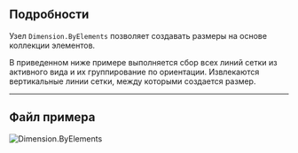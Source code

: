 ## Подробности
Узел `Dimension.ByElements` позволяет создавать размеры на основе коллекции элементов.

В приведенном ниже примере выполняется сбор всех линий сетки из активного вида и их группирование по ориентации. Извлекаются вертикальные линии сетки, между которыми создается размер.
___
## Файл примера

![Dimension.ByElements](./Revit.Elements.Dimension.ByElements_img.jpg)

